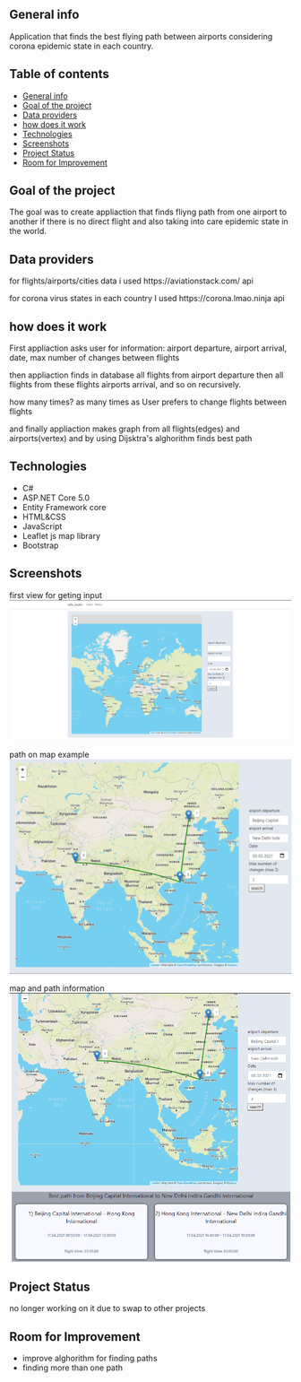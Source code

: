 ## General info
<p>Application that finds the best flying path  between airports considering corona epidemic state in each country.</p>

## Table of contents
* [General info](#general-info)
* [Goal of the project](#Goal-of-the-project)
* [Data providers](#Data-providers)
* [how does it work](#how-does-it-work)
* [Technologies](#technologies)
* [Screenshots](#Screenshots)
* [Project Status](#Project-Status)
* [Room for Improvement](#Room-for-Improvement)

## Goal of the project
<p>The goal was to create appliaction that finds fliyng path from one airport to another if there is no direct flight and also taking into care epidemic state in the world.</p>

## Data providers
<p>for flights/airports/cities data i used https://aviationstack.com/ api</p>
<p>for corona virus states in each country I used https://corona.lmao.ninja api</p>

## how does it work
<p>First appliaction asks user for information: airport departure, airport arrival, date, max number of changes between flights</p>
<p>then appliaction finds in database all flights from airport departure then all flights from these flights airports arrival, and so on recursively.</p>
<p>how many times? as many times as User prefers to change flights between flights</p>
<p> and finally appliaction makes graph from all flights(edges) and airports(vertex) and by using Dijsktra's alghorithm finds best path</p>



## Technologies
* C#
* ASP.NET Core 5.0
* Entity Framework core
* HTML&CSS
* JavaScript
* Leaflet js map library
* Bootstrap

## Screenshots
first view for geting input
![](https://github.com/JakubBehring/safe-routes/blob/main/safe%20routes/wwwroot/images/firstView.png)

path on map example 
![](https://github.com/JakubBehring/safe-routes/blob/main/safe%20routes/wwwroot/images/path.png)

map and path information
![](https://github.com/JakubBehring/safe-routes/blob/main/safe%20routes/wwwroot/images/pathInfo.png)


## Project Status
no longer working on it due to swap to other projects

## Room for Improvement
* improve alghorithm for finding paths
* finding more than one path



